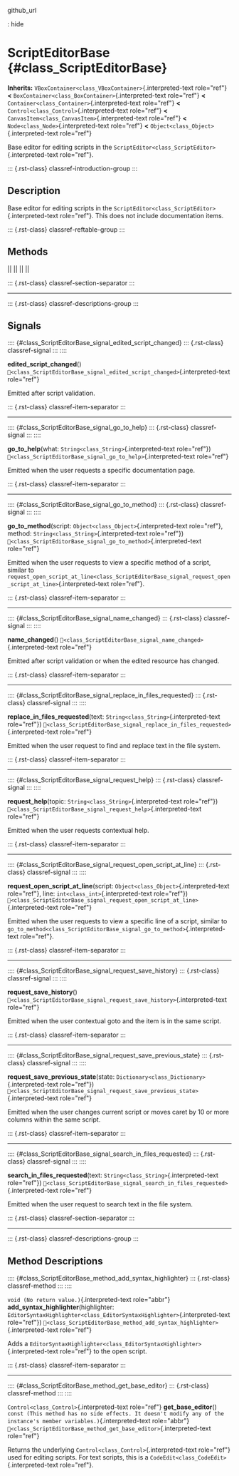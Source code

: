 github_url

:   hide

# ScriptEditorBase {#class_ScriptEditorBase}

**Inherits:** `VBoxContainer<class_VBoxContainer>`{.interpreted-text
role="ref"} **\<** `BoxContainer<class_BoxContainer>`{.interpreted-text
role="ref"} **\<** `Container<class_Container>`{.interpreted-text
role="ref"} **\<** `Control<class_Control>`{.interpreted-text
role="ref"} **\<** `CanvasItem<class_CanvasItem>`{.interpreted-text
role="ref"} **\<** `Node<class_Node>`{.interpreted-text role="ref"}
**\<** `Object<class_Object>`{.interpreted-text role="ref"}

Base editor for editing scripts in the
`ScriptEditor<class_ScriptEditor>`{.interpreted-text role="ref"}.

::: {.rst-class}
classref-introduction-group
:::

## Description

Base editor for editing scripts in the
`ScriptEditor<class_ScriptEditor>`{.interpreted-text role="ref"}. This
does not include documentation items.

::: {.rst-class}
classref-reftable-group
:::

## Methods

||
||
||
||

::: {.rst-class}
classref-section-separator
:::

------------------------------------------------------------------------

::: {.rst-class}
classref-descriptions-group
:::

## Signals

:::: {#class_ScriptEditorBase_signal_edited_script_changed}
::: {.rst-class}
classref-signal
:::
::::

**edited_script_changed**()
`🔗<class_ScriptEditorBase_signal_edited_script_changed>`{.interpreted-text
role="ref"}

Emitted after script validation.

::: {.rst-class}
classref-item-separator
:::

------------------------------------------------------------------------

:::: {#class_ScriptEditorBase_signal_go_to_help}
::: {.rst-class}
classref-signal
:::
::::

**go_to_help**(what: `String<class_String>`{.interpreted-text
role="ref"})
`🔗<class_ScriptEditorBase_signal_go_to_help>`{.interpreted-text
role="ref"}

Emitted when the user requests a specific documentation page.

::: {.rst-class}
classref-item-separator
:::

------------------------------------------------------------------------

:::: {#class_ScriptEditorBase_signal_go_to_method}
::: {.rst-class}
classref-signal
:::
::::

**go_to_method**(script: `Object<class_Object>`{.interpreted-text
role="ref"}, method: `String<class_String>`{.interpreted-text
role="ref"})
`🔗<class_ScriptEditorBase_signal_go_to_method>`{.interpreted-text
role="ref"}

Emitted when the user requests to view a specific method of a script,
similar to
`request_open_script_at_line<class_ScriptEditorBase_signal_request_open_script_at_line>`{.interpreted-text
role="ref"}.

::: {.rst-class}
classref-item-separator
:::

------------------------------------------------------------------------

:::: {#class_ScriptEditorBase_signal_name_changed}
::: {.rst-class}
classref-signal
:::
::::

**name_changed**()
`🔗<class_ScriptEditorBase_signal_name_changed>`{.interpreted-text
role="ref"}

Emitted after script validation or when the edited resource has changed.

::: {.rst-class}
classref-item-separator
:::

------------------------------------------------------------------------

:::: {#class_ScriptEditorBase_signal_replace_in_files_requested}
::: {.rst-class}
classref-signal
:::
::::

**replace_in_files_requested**(text:
`String<class_String>`{.interpreted-text role="ref"})
`🔗<class_ScriptEditorBase_signal_replace_in_files_requested>`{.interpreted-text
role="ref"}

Emitted when the user request to find and replace text in the file
system.

::: {.rst-class}
classref-item-separator
:::

------------------------------------------------------------------------

:::: {#class_ScriptEditorBase_signal_request_help}
::: {.rst-class}
classref-signal
:::
::::

**request_help**(topic: `String<class_String>`{.interpreted-text
role="ref"})
`🔗<class_ScriptEditorBase_signal_request_help>`{.interpreted-text
role="ref"}

Emitted when the user requests contextual help.

::: {.rst-class}
classref-item-separator
:::

------------------------------------------------------------------------

:::: {#class_ScriptEditorBase_signal_request_open_script_at_line}
::: {.rst-class}
classref-signal
:::
::::

**request_open_script_at_line**(script:
`Object<class_Object>`{.interpreted-text role="ref"}, line:
`int<class_int>`{.interpreted-text role="ref"})
`🔗<class_ScriptEditorBase_signal_request_open_script_at_line>`{.interpreted-text
role="ref"}

Emitted when the user requests to view a specific line of a script,
similar to
`go_to_method<class_ScriptEditorBase_signal_go_to_method>`{.interpreted-text
role="ref"}.

::: {.rst-class}
classref-item-separator
:::

------------------------------------------------------------------------

:::: {#class_ScriptEditorBase_signal_request_save_history}
::: {.rst-class}
classref-signal
:::
::::

**request_save_history**()
`🔗<class_ScriptEditorBase_signal_request_save_history>`{.interpreted-text
role="ref"}

Emitted when the user contextual goto and the item is in the same
script.

::: {.rst-class}
classref-item-separator
:::

------------------------------------------------------------------------

:::: {#class_ScriptEditorBase_signal_request_save_previous_state}
::: {.rst-class}
classref-signal
:::
::::

**request_save_previous_state**(state:
`Dictionary<class_Dictionary>`{.interpreted-text role="ref"})
`🔗<class_ScriptEditorBase_signal_request_save_previous_state>`{.interpreted-text
role="ref"}

Emitted when the user changes current script or moves caret by 10 or
more columns within the same script.

::: {.rst-class}
classref-item-separator
:::

------------------------------------------------------------------------

:::: {#class_ScriptEditorBase_signal_search_in_files_requested}
::: {.rst-class}
classref-signal
:::
::::

**search_in_files_requested**(text:
`String<class_String>`{.interpreted-text role="ref"})
`🔗<class_ScriptEditorBase_signal_search_in_files_requested>`{.interpreted-text
role="ref"}

Emitted when the user request to search text in the file system.

::: {.rst-class}
classref-section-separator
:::

------------------------------------------------------------------------

::: {.rst-class}
classref-descriptions-group
:::

## Method Descriptions

:::: {#class_ScriptEditorBase_method_add_syntax_highlighter}
::: {.rst-class}
classref-method
:::
::::

`void (No return value.)`{.interpreted-text role="abbr"}
**add_syntax_highlighter**(highlighter:
`EditorSyntaxHighlighter<class_EditorSyntaxHighlighter>`{.interpreted-text
role="ref"})
`🔗<class_ScriptEditorBase_method_add_syntax_highlighter>`{.interpreted-text
role="ref"}

Adds a
`EditorSyntaxHighlighter<class_EditorSyntaxHighlighter>`{.interpreted-text
role="ref"} to the open script.

::: {.rst-class}
classref-item-separator
:::

------------------------------------------------------------------------

:::: {#class_ScriptEditorBase_method_get_base_editor}
::: {.rst-class}
classref-method
:::
::::

`Control<class_Control>`{.interpreted-text role="ref"}
**get_base_editor**()
`const (This method has no side effects. It doesn't modify any of the instance's member variables.)`{.interpreted-text
role="abbr"}
`🔗<class_ScriptEditorBase_method_get_base_editor>`{.interpreted-text
role="ref"}

Returns the underlying `Control<class_Control>`{.interpreted-text
role="ref"} used for editing scripts. For text scripts, this is a
`CodeEdit<class_CodeEdit>`{.interpreted-text role="ref"}.
